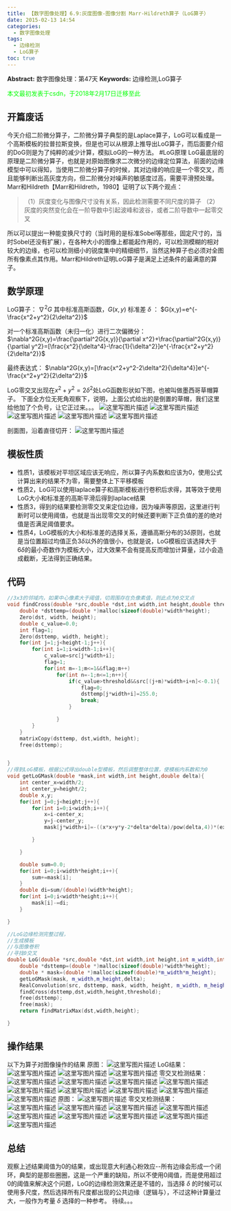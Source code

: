 ```yaml
---
title: 【数字图像处理】6.9:灰度图像-图像分割 Marr-Hildreth算子（LoG算子）
date: 2015-02-13 14:54
categories:
  - 数字图像处理
tags:
  - 边缘检测
  - LoG算子
toc: true
---
```

**Abstract:** 数字图像处理：第47天
**Keywords:** 边缘检测,LoG算子
<!--more-->
<font color="00FF00">本文最初发表于csdn，于2018年2月17日迁移至此</font>
## 开篇废话
今天介绍二阶微分算子，二阶微分算子典型的是Laplace算子，LoG可以看成是一个高斯模板的拉普拉斯变换，但是也可以从根源上推导出LoG算子，而后面要介绍的DoG则是为了纯粹的减少计算，模拟LoG的一种方法。
#LoG原理
LoG最底层的原理是二阶微分算子，也就是对原始图像求二次微分的边缘定位算法，前面的边缘模型中可以得知，当使用二阶微分算子的时候，其对边缘的响应是一个零交叉，而且能够判断出高灰度方向，但二阶微分对噪声的敏感度过高，需要平滑预处理。
Marr和Hildreth【Marr和Hildreth，1980】证明了以下两个观点：
>（1）灰度变化与图像尺寸没有关系，因此检测需要不同尺度的算子
>（2）灰度的突然变化会在一阶导数中引起波峰和波谷，或者二阶导数中一起零交叉

所以可以提出一种能变换尺寸的（当时用的是标准Sobel等那些，固定尺寸的，当时Sobel还没有扩展），在各种大小的图像上都能起作用的，可以检测模糊的相对较大的边缘，也可以检测细小的锐度集中的精细细节，当然这种算子也必须对全图所有像素点其作用。Marr和Hildreth证明LoG算子是满足上述条件的最满意的算子。
## 数学原理
LoG算子： $\nabla^2G$
其中标准高斯函数，$G(x,y)$ 标准差 $\delta$ ：
$G(x,y)=e^{-\frac{x^2+y^2}{2\delta^2}}$

对一个标准高斯函数（未归一化）进行二次偏微分：
$\nabla^2G(x,y)=\frac{\partial^2G(x,y)}{\partial x^2}+\frac{\partial^2G(x,y)}{\partial y^2}=[\frac{x^2}{\delta^4}-\frac{1}{\delta^2}]e^{-\frac{x^2+y^2}{2\delta^2}}$

最终表达式：
$\nabla^2G(x,y)=[\frac{x^2+y^2-2\delta^2}{\delta^4}]e^{-\frac{x^2+y^2}{2\delta^2}}$

LoG零交叉出现在$x^2+y^2=2\delta^2$处LoG函数形状如下图，也被叫做墨西哥草帽算子。
下面全方位无死角观察下，说明，上面公式给出的是倒置的草帽，我们这里给他加了个负号，让它正过来。。。
![这里写图片描述](DIP-6-9-灰度图像-图像分割-Marr-Hildreth算子-LoG算子/20150213141425740.jpeg)
![这里写图片描述](DIP-6-9-灰度图像-图像分割-Marr-Hildreth算子-LoG算子/20150213141437643.jpeg)
![这里写图片描述](DIP-6-9-灰度图像-图像分割-Marr-Hildreth算子-LoG算子/20150213141457330.jpeg)
![这里写图片描述](DIP-6-9-灰度图像-图像分割-Marr-Hildreth算子-LoG算子/20150213141500422.jpeg)
![这里写图片描述](DIP-6-9-灰度图像-图像分割-Marr-Hildreth算子-LoG算子/20150213141836448.png)

剖面图，沿着直径切开：
![这里写图片描述](DIP-6-9-灰度图像-图像分割-Marr-Hildreth算子-LoG算子/20150213141953980.jpeg)


## 模板性质

- 性质1，该模板对平坦区域应该无响应，所以算子内系数和应该为0，使用公式计算出来的结果不为零，需要整体上下平移模板
- 性质2，LoG可以使用laplace算子和高斯模板进行卷积后求得，其等效于使用LoG大小和标准差的高斯平滑后得到laplace结果
- 性质3，得到的结果要检测零交叉来定位边缘，因为噪声等原因，这里进行判断时可以使用阈值，也就是当出现零交叉的时候还要判断下正负值的差的绝对值是否满足阈值要求。
- 性质4，LoG模板的大小和标准差的选择关系，遵循高斯分布的$3\delta$原则，也就是当位置超过均值正负$3\delta$以外的值很小，也就是说，LoG模板应该选择大于$6\delta$的最小奇数作为模板大小，过大效果不会有提高反而增加计算量，过小会造成截断，无法得到正确结果。

## 代码
```c++
//3x3的邻域内，如果中心像素大于阈值，切周围存在负像素值，则此点为0交叉点
void findCross(double *src,double *dst,int width,int height,double threshold){
    double *dsttemp=(double *)malloc(sizeof(double)*width*height);
    Zero(dst, width, height);
    double c_value=0.0;
    int flag=1;
    Zero(dsttemp, width, height);
    for(int j=1;j<height-1;j++){
        for(int i=1;i<width-1;i++){
            c_value=src[j*width+i];
            flag=1;
            for(int m=-1;m<=1&&flag;m++)
                for(int n=-1;n<=1;n++){
                    if(c_value>threshold&&src[(j+m)*width+i+n]<-0.1){
                        flag=0;
                        dsttemp[j*width+i]=255.0;
                        break;
                    }

                }
        }
    }
    matrixCopy(dsttemp, dst,width, height);
    free(dsttemp);


}
//得到LoG模板，根据公式得出double型模板，然后调整整体位置，使模板内系数和为0
void getLoGMask(double *mask,int width,int height,double delta){
    int center_x=width/2;
    int center_y=height/2;
    double x,y;
    for(int j=0;j<height;j++){
        for(int i=0;i<width;i++){
            x=i-center_x;
            y=j-center_y;
            mask[j*width+i]=-((x*x+y*y-2*delta*delta)/pow(delta,4))*(exp(-(x*x+y*y)/(2*delta*delta)));

        }

    }

    double sum=0.0;
    for(int i=0;i<width*height;i++){
        sum+=mask[i];
    }
    double di=sum/(double)(width*height);
    for(int i=0;i<width*height;i++){
        mask[i]-=di;
    }

}

//LoG边缘检测完整过程，
//生成模板
//与图像卷积
//寻找0交叉
double LoG(double *src,double *dst,int width,int height,int m_width,int m_height,double delta,double threshold){
    double *dsttemp=(double *)malloc(sizeof(double)*width*height);
    double * mask=(double *)malloc(sizeof(double)*m_width*m_height);
    getLoGMask(mask, m_width,m_height,delta);
    RealConvolution(src, dsttemp, mask, width, height, m_width, m_height);
    findCross(dsttemp,dst,width,height,threshold);
    free(dsttemp);
    free(mask);
    return findMatrixMax(dst,width,height);

}
```
## 操作结果
以下为算子对图像操作的结果
原图：
![这里写图片描述](DIP-6-9-灰度图像-图像分割-Marr-Hildreth算子-LoG算子/20150213143510422.jpeg)
LoG结果：
![这里写图片描述](DIP-6-9-灰度图像-图像分割-Marr-Hildreth算子-LoG算子/20150213143608329.jpeg)
![这里写图片描述](DIP-6-9-灰度图像-图像分割-Marr-Hildreth算子-LoG算子/20150213143634270.jpeg)
![这里写图片描述](DIP-6-9-灰度图像-图像分割-Marr-Hildreth算子-LoG算子/20150213143636534.jpeg)
零交叉检测结果：
![这里写图片描述](DIP-6-9-灰度图像-图像分割-Marr-Hildreth算子-LoG算子/20150213143746139.jpeg)
![这里写图片描述](DIP-6-9-灰度图像-图像分割-Marr-Hildreth算子-LoG算子/20150213143755125.jpeg)
![这里写图片描述](DIP-6-9-灰度图像-图像分割-Marr-Hildreth算子-LoG算子/20150213143757233.jpeg)
![这里写图片描述](DIP-6-9-灰度图像-图像分割-Marr-Hildreth算子-LoG算子/20150213143845063.jpeg)
![这里写图片描述](DIP-6-9-灰度图像-图像分割-Marr-Hildreth算子-LoG算子/20150213143855281.jpeg)
![这里写图片描述](DIP-6-9-灰度图像-图像分割-Marr-Hildreth算子-LoG算子/20150213143913782.jpeg)
![这里写图片描述](DIP-6-9-灰度图像-图像分割-Marr-Hildreth算子-LoG算子/20150213143937744.jpeg)
![这里写图片描述](DIP-6-9-灰度图像-图像分割-Marr-Hildreth算子-LoG算子/20150213143946979.jpeg)
![这里写图片描述](DIP-6-9-灰度图像-图像分割-Marr-Hildreth算子-LoG算子/20150213143957915.jpeg)
原图：
![这里写图片描述](DIP-6-9-灰度图像-图像分割-Marr-Hildreth算子-LoG算子/20150213144038067.jpeg)
零交叉检测结果：
![这里写图片描述](DIP-6-9-灰度图像-图像分割-Marr-Hildreth算子-LoG算子/20150213144208656.jpeg)
![这里写图片描述](DIP-6-9-灰度图像-图像分割-Marr-Hildreth算子-LoG算子/20150213144224755.jpeg)
![这里写图片描述](DIP-6-9-灰度图像-图像分割-Marr-Hildreth算子-LoG算子/20150213144240355.jpeg)
![这里写图片描述](DIP-6-9-灰度图像-图像分割-Marr-Hildreth算子-LoG算子/20150213144127831.jpeg)
![这里写图片描述](DIP-6-9-灰度图像-图像分割-Marr-Hildreth算子-LoG算子/20150213144129815.jpeg)
![这里写图片描述](DIP-6-9-灰度图像-图像分割-Marr-Hildreth算子-LoG算子/20150213144142357.jpeg)
![这里写图片描述](DIP-6-9-灰度图像-图像分割-Marr-Hildreth算子-LoG算子/20150213144320307.jpeg)
![这里写图片描述](DIP-6-9-灰度图像-图像分割-Marr-Hildreth算子-LoG算子/20150213144347638.jpeg)
![这里写图片描述](DIP-6-9-灰度图像-图像分割-Marr-Hildreth算子-LoG算子/20150213144400274.jpeg)



## 总结
观察上述结果阈值为0的结果，或出现意大利通心粉效应--所有边缘会形成一个闭环，典型的是那些圈圈，这是一个严重的缺陷，所以不使用0阈值，而是使用超过0的阈值来解决这个问题，LoG的边缘检测效果还是不错的，当选择 $\delta$ 的时候可以使用多尺度，然后选择所有尺度都出现的公共边缘（逻辑与），不过这种计算量过大，一般作为考量 $\delta$ 选择的一种参考。
待续。。。
